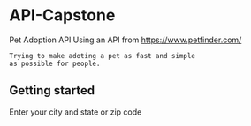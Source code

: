 # API-Capstone
Pet Adoption API
Using an API from https://www.petfinder.com/
```
Trying to make adoting a pet as fast and simple
as possible for people.
```
## Getting started
Enter your city and state or zip code

